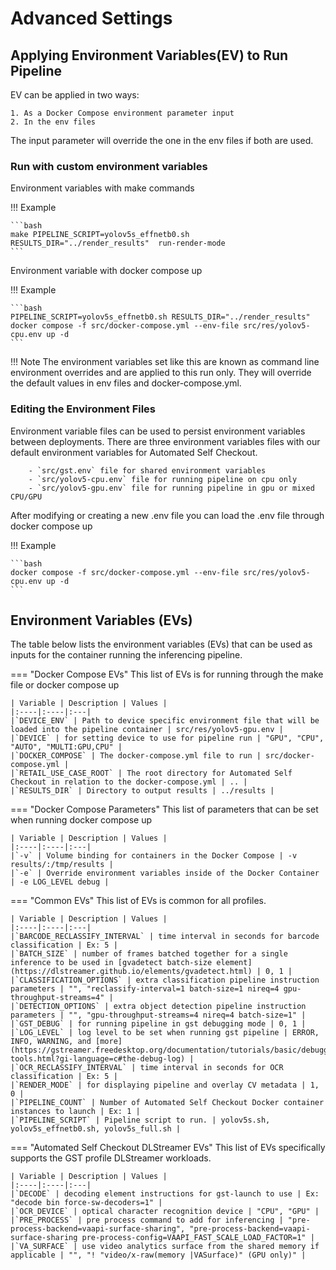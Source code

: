 # Advanced Settings

## Applying Environment Variables(EV) to Run Pipeline

EV can be applied in two ways:

    1. As a Docker Compose environment parameter input 
    2. In the env files

The input parameter will override the one in the env files if both are used.

### Run with custom environment variables

Environment variables with make commands

!!! Example

    ```bash
    make PIPELINE_SCRIPT=yolov5s_effnetb0.sh RESULTS_DIR="../render_results"  run-render-mode
    ```

Environment variable with docker compose up

!!! Example

    ```bash
    PIPELINE_SCRIPT=yolov5s_effnetb0.sh RESULTS_DIR="../render_results" docker compose -f src/docker-compose.yml --env-file src/res/yolov5-cpu.env up -d
    ```

!!! Note
        The environment variables set like this are known as command line environment overrides and are applied to this run only.
        They will override the default values in env files and docker-compose.yml.

### Editing the Environment Files

Environment variable files can be used to persist environment variables between deployments. There are three environment variables files with our default environment variables for Automated Self Checkout.

        - `src/gst.env` file for shared environment variables
        - `src/yolov5-cpu.env` file for running pipeline on cpu only
        - `src/yolov5-gpu.env` file for running pipeline in gpu or mixed CPU/GPU

After modifying or creating a new .env file you can load the .env file through docker compose up

!!! Example

    ```bash
    docker compose -f src/docker-compose.yml --env-file src/res/yolov5-cpu.env up -d
    ```

## Environment Variables (EVs)

The table below lists the environment variables (EVs) that can be used as inputs for the container running the inferencing pipeline.

=== "Docker Compose EVs"
    This list of EVs is for running through the make file or docker compose up

    | Variable | Description | Values |
    |:----|:----|:---|
    |`DEVICE_ENV` | Path to device specific environment file that will be loaded into the pipeline container | src/res/yolov5-gpu.env |
    |`DEVICE` | for setting device to use for pipeline run | "GPU", "CPU", "AUTO", "MULTI:GPU,CPU" |
    |`DOCKER_COMPOSE` | The docker-compose.yml file to run | src/docker-compose.yml |
    |`RETAIL_USE_CASE_ROOT` | The root directory for Automated Self Checkout in relation to the docker-compose.yml | .. |
    |`RESULTS_DIR` | Directory to output results | ../results |

=== "Docker Compose Parameters"
    This list of parameters that can be set when running docker compose up

    | Variable | Description | Values |
    |:----|:----|:---|
    |`-v` | Volume binding for containers in the Docker Compose | -v results/:/tmp/results |
    |`-e` | Override environment variables inside of the Docker Container | -e LOG_LEVEL debug |

=== "Common EVs"
    This list of EVs is common for all profiles.

    | Variable | Description | Values |
    |:----|:----|:---|
    |`BARCODE_RECLASSIFY_INTERVAL` | time interval in seconds for barcode classification | Ex: 5 |
    |`BATCH_SIZE` | number of frames batched together for a single inference to be used in [gvadetect batch-size element](https://dlstreamer.github.io/elements/gvadetect.html) | 0, 1 |
    |`CLASSIFICATION_OPTIONS` | extra classification pipeline instruction parameters | "", "reclassify-interval=1 batch-size=1 nireq=4 gpu-throughput-streams=4" |
    |`DETECTION_OPTIONS` | extra object detection pipeline instruction parameters | "", "gpu-throughput-streams=4 nireq=4 batch-size=1" |
    |`GST_DEBUG` | for running pipeline in gst debugging mode | 0, 1 |
    |`LOG_LEVEL` | log level to be set when running gst pipeline | ERROR, INFO, WARNING, and [more](https://gstreamer.freedesktop.org/documentation/tutorials/basic/debugging-tools.html?gi-language=c#the-debug-log) |
    |`OCR_RECLASSIFY_INTERVAL` | time interval in seconds for OCR classification | Ex: 5 |
    |`RENDER_MODE` | for displaying pipeline and overlay CV metadata | 1, 0 |
    |`PIPELINE_COUNT` | Number of Automated Self Checkout Docker container instances to launch | Ex: 1 |
    |`PIPELINE_SCRIPT` | Pipeline script to run. | yolov5s.sh, yolov5s_effnetb0.sh, yolov5s_full.sh |

=== "Automated Self Checkout DLStreamer EVs"
    This list of EVs specifically supports the GST profile DLStreamer workloads.

    | Variable | Description | Values |
    |:----|:----|:---|
    |`DECODE` | decoding element instructions for gst-launch to use | Ex: "decode bin force-sw-decoders=1" |
    |`OCR_DEVICE` | optical character recognition device | "CPU", "GPU" |
    |`PRE_PROCESS` | pre process command to add for inferencing | "pre-process-backend=vaapi-surface-sharing", "pre-process-backend=vaapi-surface-sharing pre-process-config=VAAPI_FAST_SCALE_LOAD_FACTOR=1" |
    |`VA_SURFACE` | use video analytics surface from the shared memory if applicable | "", "! "video/x-raw(memory |VASurface)" (GPU only)" |

